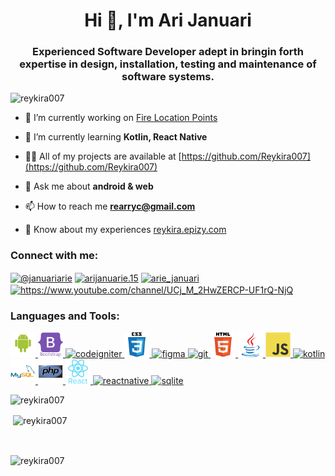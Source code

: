 <h1 align="center">Hi 👋, I'm Ari Januari</h1>
<h3 align="center">Experienced Software Developer adept in bringin forth expertise in design, installation, testing and maintenance of software systems.</h3>

<p align="left"> <img src="https://komarev.com/ghpvc/?username=reykira007&label=Profile%20views&color=0e75b6&style=flat" alt="reykira007" /> </p>

- 🔭 I’m currently working on [Fire Location Points](https://github.com/Reykira007/012-017-021-150-154-UAS-GA.git)

- 🌱 I’m currently learning **Kotlin, React Native**

- 👨‍💻 All of my projects are available at [https://github.com/Reykira007](https://github.com/Reykira007)

- 💬 Ask me about **android & web**

- 📫 How to reach me **rearryc@gmail.com**

- 📄 Know about my experiences [reykira.epizy.com](reykira.epizy.com)

<h3 align="left">Connect with me:</h3>
<p align="left">
<a href="https://twitter.com/@januariarie" target="blank"><img align="center" src="https://raw.githubusercontent.com/rahuldkjain/github-profile-readme-generator/master/src/images/icons/Social/twitter.svg" alt="@januariarie" height="30" width="40" /></a>
<a href="https://fb.com/arijanuarie.15" target="blank"><img align="center" src="https://raw.githubusercontent.com/rahuldkjain/github-profile-readme-generator/master/src/images/icons/Social/facebook.svg" alt="arijanuarie.15" height="30" width="40" /></a>
<a href="https://instagram.com/arie_januari" target="blank"><img align="center" src="https://raw.githubusercontent.com/rahuldkjain/github-profile-readme-generator/master/src/images/icons/Social/instagram.svg" alt="arie_januari" height="30" width="40" /></a>
<a href="https://www.youtube.com/channel/UCj_M_2HwZERCP-UF1rQ-NjQ" target="blank"><img align="center" src="https://raw.githubusercontent.com/rahuldkjain/github-profile-readme-generator/master/src/images/icons/Social/youtube.svg" alt="https://www.youtube.com/channel/UCj_M_2HwZERCP-UF1rQ-NjQ" height="30" width="40" /></a>
</p>

<h3 align="left">Languages and Tools:</h3>
<p align="left"> <a href="https://developer.android.com" target="_blank" rel="noreferrer"> <img src="https://raw.githubusercontent.com/devicons/devicon/master/icons/android/android-original-wordmark.svg" alt="android" width="40" height="40"/> </a> <a href="https://getbootstrap.com" target="_blank" rel="noreferrer"> <img src="https://raw.githubusercontent.com/devicons/devicon/master/icons/bootstrap/bootstrap-plain-wordmark.svg" alt="bootstrap" width="40" height="40"/> </a> <a href="https://codeigniter.com" target="_blank" rel="noreferrer"> <img src="https://cdn.worldvectorlogo.com/logos/codeigniter.svg" alt="codeigniter" width="40" height="40"/> </a> <a href="https://www.w3schools.com/css/" target="_blank" rel="noreferrer"> <img src="https://raw.githubusercontent.com/devicons/devicon/master/icons/css3/css3-original-wordmark.svg" alt="css3" width="40" height="40"/> </a> <a href="https://www.figma.com/" target="_blank" rel="noreferrer"> <img src="https://www.vectorlogo.zone/logos/figma/figma-icon.svg" alt="figma" width="40" height="40"/> </a> <a href="https://git-scm.com/" target="_blank" rel="noreferrer"> <img src="https://www.vectorlogo.zone/logos/git-scm/git-scm-icon.svg" alt="git" width="40" height="40"/> </a> <a href="https://www.w3.org/html/" target="_blank" rel="noreferrer"> <img src="https://raw.githubusercontent.com/devicons/devicon/master/icons/html5/html5-original-wordmark.svg" alt="html5" width="40" height="40"/> </a> <a href="https://www.java.com" target="_blank" rel="noreferrer"> <img src="https://raw.githubusercontent.com/devicons/devicon/master/icons/java/java-original.svg" alt="java" width="40" height="40"/> </a> <a href="https://developer.mozilla.org/en-US/docs/Web/JavaScript" target="_blank" rel="noreferrer"> <img src="https://raw.githubusercontent.com/devicons/devicon/master/icons/javascript/javascript-original.svg" alt="javascript" width="40" height="40"/> </a> <a href="https://kotlinlang.org" target="_blank" rel="noreferrer"> <img src="https://www.vectorlogo.zone/logos/kotlinlang/kotlinlang-icon.svg" alt="kotlin" width="40" height="40"/> </a> <a href="https://www.mysql.com/" target="_blank" rel="noreferrer"> <img src="https://raw.githubusercontent.com/devicons/devicon/master/icons/mysql/mysql-original-wordmark.svg" alt="mysql" width="40" height="40"/> </a> <a href="https://www.php.net" target="_blank" rel="noreferrer"> <img src="https://raw.githubusercontent.com/devicons/devicon/master/icons/php/php-original.svg" alt="php" width="40" height="40"/> </a> <a href="https://reactjs.org/" target="_blank" rel="noreferrer"> <img src="https://raw.githubusercontent.com/devicons/devicon/master/icons/react/react-original-wordmark.svg" alt="react" width="40" height="40"/> </a> <a href="https://reactnative.dev/" target="_blank" rel="noreferrer"> <img src="https://reactnative.dev/img/header_logo.svg" alt="reactnative" width="40" height="40"/> </a> <a href="https://www.sqlite.org/" target="_blank" rel="noreferrer"> <img src="https://www.vectorlogo.zone/logos/sqlite/sqlite-icon.svg" alt="sqlite" width="40" height="40"/> </a> </p>

<p><img align="left" src="https://github-readme-stats.vercel.app/api/top-langs?username=reykira007&show_icons=true&locale=en&layout=compact" alt="reykira007" /></p>
<br>
<p>&nbsp;<img align="center" src="https://github-readme-stats.vercel.app/api?username=reykira007&show_icons=true&locale=en" alt="reykira007" /></p>
<br>
<p><img align="center" src="https://github-readme-streak-stats.herokuapp.com/?user=reykira007&" alt="reykira007" /></p>

